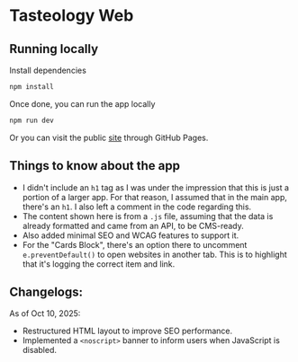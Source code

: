 # Tasteology Web

## Running locally

Install dependencies

```bash
npm install
```

Once done, you can run the app locally

```bash
npm run dev
```

Or you can visit the public [site](https://dwrellin.github.io/tasteology-web/) through GitHub Pages.

## Things to know about the app

- I didn't include an `h1` tag as I was under the impression that this is just a portion of a larger app. For that reason, I assumed that in the main app, there's an `h1`. I also left a comment in the code regarding this.
- The content shown here is from a `.js` file, assuming that the data is already formatted and came from an API, to be CMS-ready.
- Also added minimal SEO and WCAG features to support it.
- For the "Cards Block", there's an option there to uncomment `e.preventDefault()` to open websites in another tab. This is to highlight that it's logging the correct item and link.

## Changelogs:

As of Oct 10, 2025:

- Restructured HTML layout to improve SEO performance.
- Implemented a `<noscript>` banner to inform users when JavaScript is disabled.
